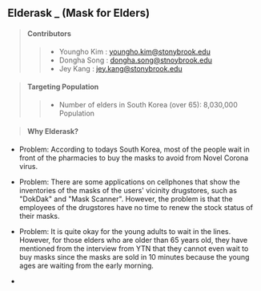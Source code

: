 ## Elderask _ (Mask for Elders)

> #### Contributors
> > - Youngho Kim : youngho.kim@stonybrook.edu
> > - Dongha Song : dongha.song@stnoybrook.edu
> > - Jey Kang    : jey.kang@stonybrook.edu


> #### Targeting Population
> > * Number of elders in South Korea (over 65): 8,030,000 Population

> #### Why Elderask?
   - Problem: According to todays South Korea, most of the people wait in front of the pharmacies to buy the masks to avoid from Novel Corona virus. 

   - Problem: There are some applications on cellphones that show the inventories of the masks of the users' vicinity drugstores, such as "DokDak" and "Mask Scanner". However, the problem is that the employees of the drugstores have no time to renew the stock status of their masks. 

   - Problem: It is quite okay for the young adults to wait in the lines. However, for those elders who are older than 65 years old, they have mentioned from the interview from YTN that they cannot even wait to buy masks since the masks are sold in 10 minutes because the young ages are waiting from the early morning.
   
   - 
